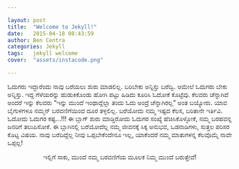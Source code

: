 ```yaml
---

layout: post
title:  "Welcome to Jekyll!"
date:   2015-04-18 08:43:59
author: Ben Centra
categories: Jekyll
tags:	jekyll welcome 
cover:  "assets/instacode.png"

---
```

ಓದುಗರು ಇದ್ದಾರೆಂದು ನಾವು ಬರೆಯಲು ಶುರು ಮಾಡಲಿಲ್ಲ. ಬರಿಬೇಕು ಅನ್ನಿಸ್ತು ಬರೆದ್ವಿ. ಆಮೇಲೆ ಓದುಗರು ಬೇಕು ಅನ್ನಿಸ್ತು. ಇದ್ದ ಗೆಳೆಯರನ್ನು ಹುಡುಕಿಕೊಂಡು ಹೋಗಿ ಪಟ್ಟು ಹಿಡಿದು ಕೂರಿಸಿ ಓದೋಕೆ ಕೊಟ್ಟೆವು. ಕೆಲವರು ಚೆನ್ನಾಗಿದೆ ಅಂದರೆ ಇನ್ನು ಕೆಲವರು “ಇನ್ನು ಮುಂದೆ ಇಂಥಾದ್ದೆಲ್ಲಾ ತಂದು ಓದು ಅಂದ್ರೆ ಚೆನ್ನಾಗಿರಲ್ಲ” ಅಂತ ಬಯ್ಯೋರು. <!--more--> ಯಾವ ಬೈಗುಳಗಳೂ ನಮ್ಮನ್  ಬರವಣಿಗೆಯಿಂದ ದೂರ ತಳ್ಳಲಿಲ್ಲ. ಬರೆಯೋದು ನಮ್ಮ ಇಷ್ಟದ ಕೆಲಸ, ಬರಿತಾನೇ ಇರ್ತಿವಿ. ಓದೋದು ಓದುಗರ ಕಷ್ಟ…!!! ಈ ಬ್ಲಾಗ್ ಶುರು ಮಾಡ್ತಿರೋದು ಓದುಗರ ಸಂಖ್ಯೆ ಹೆಚಿಸಿಕೊಳ್ಳೋಕೆ, ನಮ್ಮ ಬರಹವನ್ನ ಜನರಿಗೆ ತಲುಪಿಸೋಕೆ. ಈ ಬ್ಲಾಗಿನಲ್ಲಿ ಬರೆಯೋದೆಲ್ಲ ನಮ್ಮ ಜೀವನಕ್ಕೆ ಸಿಕ್ಕ ಅನುಭವ, ಒಡನಾಡಿಗಳು, ಸುತ್ತಲ ಪರಿಸರ ಕೊಟ್ಟ ವಿಷಯ. ನಾವು ಬರೆದಿದ್ದೆಲ್ಲ ನೀವು ಒಪ್ಪಬೇಕೆಂದೇನೂ ಇಲ್ಲ, ಯಾಕೆಂದರೆ ನಮ್ಮ ಮಾತುಗಳನ್ನ ಕೆಲವೊಮ್ಮೆ ನಾವೇ ಒಪ್ಪಲ್ಲ!

<p align="center">ಇಲ್ಲಿಗೆ ಸಾಕು,  ಮುಂದೆ  ನಮ್ಮ ಬರವಣಿಗೆಯ  ಮೂಲಕ  ನಿಮ್ಮ  ಮುಂದೆ ಬರುತ್ತೇವೆ!</p>
